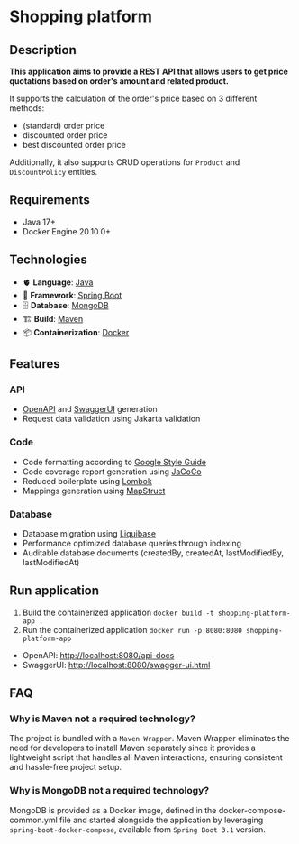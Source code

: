 # Shopping platform

## Description
**This application aims to provide a REST API that allows users to get price quotations based on 
order's amount and related product.**

It supports the calculation of the order's price based on 3 different methods:
- (standard) order price
- discounted order price
- best discounted order price

Additionally, it also supports CRUD operations for `Product` and `DiscountPolicy` entities.

## Requirements
- Java 17+
- Docker Engine 20.10.0+

## Technologies
- 🫀 **Language**: [Java](https://docs.oracle.com/en/java/javase/17/)
- 🚀 **Framework**: [Spring Boot](https://docs.spring.io/spring-boot/docs/current/reference/htmlsingle/)
- 🗄️ **Database**: [MongoDB](https://www.mongodb.com/docs/)
- 🏗️ **Build**: [Maven](https://maven.apache.org/guides/)
- 📦 **Containerization**: [Docker](https://docs.docker.com/)

## Features

### API
- [OpenAPI](https://swagger.io/specification/) and [SwaggerUI](https://swagger.io/tools/swagger-ui/) generation
- Request data validation using Jakarta validation

### Code
- Code formatting according to [Google Style Guide](https://google.github.io/styleguide/javaguide.html)
- Code coverage report generation using [JaCoCo](https://www.eclemma.org/jacoco/index.html)
- Reduced boilerplate using [Lombok](https://projectlombok.org/features/)
- Mappings generation using [MapStruct](https://mapstruct.org/)

### Database
- Database migration using [Liquibase](https://www.liquibase.org/get-started/quickstart)
- Performance optimized database queries through indexing
- Auditable database documents (createdBy, createdAt, lastModifiedBy, lastModifiedAt)

## Run application

1. Build the containerized application
`docker build -t shopping-platform-app .`
2. Run the containerized application
`docker run -p 8080:8080 shopping-platform-app`

- OpenAPI: [http://localhost:8080/api-docs](http://localhost:8080/api-docs)
- SwaggerUI: [http://localhost:8080/swagger-ui.html](http://localhost:8080/swagger-ui.html)

## FAQ

### Why is Maven not a required technology?
The project is bundled with a `Maven Wrapper`.
Maven Wrapper eliminates the need for developers to install Maven separately since it provides a 
lightweight script that handles all Maven interactions, ensuring consistent and hassle-free project setup.

### Why is MongoDB not a required technology?
MongoDB is provided as a Docker image, defined in the docker-compose-common.yml file and started 
alongside the application by leveraging `spring-boot-docker-compose`, available from 
`Spring Boot 3.1` version.